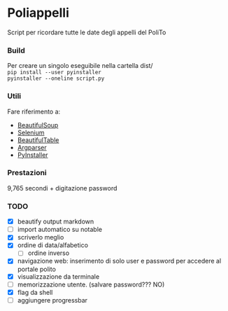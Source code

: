 # Poliappelli

Script per ricordare tutte le date degli appelli del PoliTo

### Build

Per creare un singolo eseguibile nella cartella dist/  
`pip install --user pyinstaller`  
`pyinstaller --oneline script.py`

### Utili

Fare riferimento a:

-   [BeautifulSoup](https://www.crummy.com/software/BeautifulSoup/bs4/doc/)
-   [Selenium](https://selenium-python.readthedocs.io/)
-   [BeautifulTable](https://beautifultable.readthedocs.io/en/latest/index.html)
-   [Argparser](https://docs.python.org/3.6/library/argparse.html#module-argparse)
-   [PyInstaller](https://pyinstaller.readthedocs.io/en/stable/)

### Prestazioni

 9,765 secondi + digitazione password

### TODO

-   [x] beautify output markdown
-   [ ] import automatico su notable
-   [x] scriverlo meglio
-   [x] ordine di data/alfabetico
    -   [ ] ordine inverso
-   [x] navigazione web: inserimento di solo user e password per accedere al portale polito
-   [x] visualizzazione da terminale
-   [ ] memorizzazione utente. (salvare password??? NO)
-   [x] flag da shell
-   [ ] aggiungere progressbar
